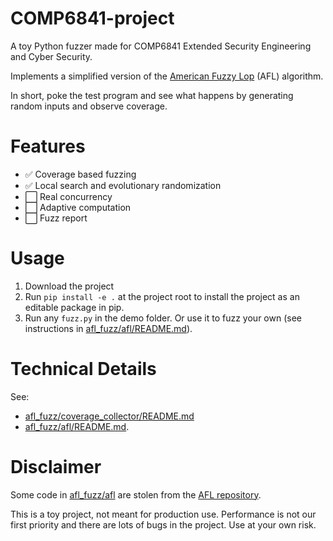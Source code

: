 # COMP6841-project

A toy Python fuzzer made for COMP6841 Extended Security Engineering and Cyber Security.

Implements a simplified version of the [American Fuzzy Lop](https://en.wikipedia.org/wiki/American_fuzzy_lop_(fuzzer)) (AFL) algorithm.

In short, poke the test program and see what happens by generating random inputs and observe coverage.

# Features

- ✅ Coverage based fuzzing
- ✅ Local search and evolutionary randomization
- ⬜️ Real concurrency
- ⬜️ Adaptive computation
- ⬜️ Fuzz report

# Usage

1. Download the project
2. Run `pip install -e .` at the project root to install the project as an editable package in pip.
3. Run any `fuzz.py` in the demo folder. Or use it to fuzz your own (see instructions in [afl_fuzz/afl/README.md](afl_fuzz/afl/README.md)).

# Technical Details

See:
- [afl_fuzz/coverage_collector/README.md](afl_fuzz/coverage_collector/README.md)
- [afl_fuzz/afl/README.md](afl_fuzz/afl/README.md).

# Disclaimer

Some code in [afl_fuzz/afl](afl_fuzz/afl) are stolen from the [AFL repository](https://github.com/google/AFL).

This is a toy project, not meant for production use. Performance is not our first priority and there are lots of bugs in the project. Use at your own risk.
